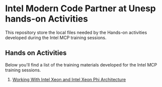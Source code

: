 # Intel Modern Code Partner at Unesp hands-on Activities
This repository store the local files needed by the Hands-on activities
developed during the Intel MCP training sessions.

## Hands on Activities

Below you'll find a list of the training materials developed for the Intel MCP
training sessions.

1. [Working With Intel Xeon and Intel Xeon Phi
Architecture](xeon-phi-architecture/main.md)

